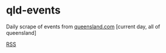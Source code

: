 # qld-events
Daily scrape of events from [queensland.com](https://www.queensland.com/au/en/things-to-do/events) [current day, all of queensland]
  
[RSS](https://github.com/stickland-ehp/scrape-qld-events/commits/main.atom)
